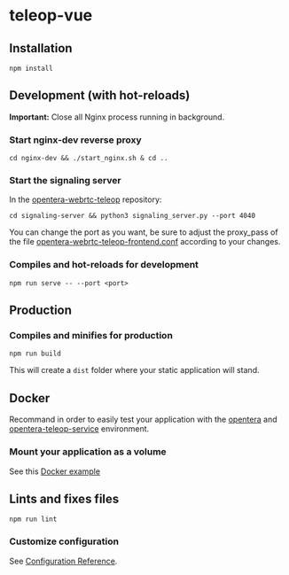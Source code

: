 # teleop-vue

## Installation
```
npm install
```

## Development (with hot-reloads)
**Important:** Close all Nginx process running in background.

### Start nginx-dev reverse proxy
```
cd nginx-dev && ./start_nginx.sh & cd ..
```

### Start the signaling server
In the [opentera-webrtc-teleop](https://github.com/introlab/opentera-webrtc) repository:
```
cd signaling-server && python3 signaling_server.py --port 4040
```
You can change the port as you want, be sure to adjust the proxy_pass of the file [opentera-webrtc-teleop-frontend.conf](nginx-dev/opentera-webrtc-teleop-frontend.conf) according to your changes.

### Compiles and hot-reloads for development
```
npm run serve -- --port <port>
```

## Production
### Compiles and minifies for production
```
npm run build
```
This will create a `dist` folder where your static application will stand.

## Docker
Recommand in order to easily test your application with the [opentera](https://github.com/introlab/opentera) and [opentera-teleop-service](https://github.com/introlab/opentera-teleop-service) environment.
### Mount your application as a volume
See this [Docker example](https://github.com/introlab/opentera-teleop-service/tree/main/docker/examples)

## Lints and fixes files
```
npm run lint
```

### Customize configuration
See [Configuration Reference](https://cli.vuejs.org/config/).
